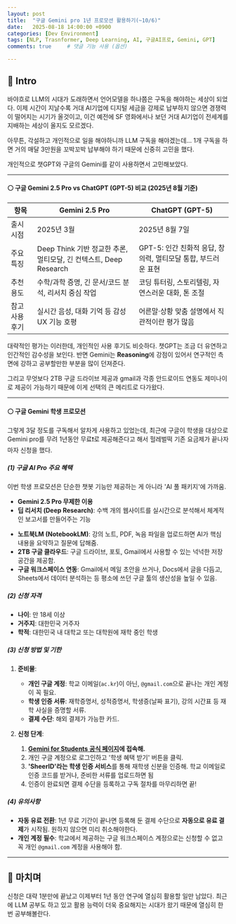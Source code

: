 ```yaml
---
layout: post
title:  "구글 Gemini pro 1년 프로모션 활용하기(~10/6)"
date:   2025-08-18 14:00:00 +0900
categories: [Dev Environment]
tags: [NLP, Trasnformer, Deep Learning, AI, 구글AI프로, Gemini, GPT]
comments: true     # 댓글 기능 사용 (옵션)

---
```



## 🔵 Intro
바야흐로 LLM의 시대가 도래하면서 언어모델을 하나쯤은 구독을 해야하는 세상이 되었다. 이제 시간이 지날수록 거대 AI기업에 디지털 세금을 강제로 납부하지 않으면 경쟁력이 떨어지는 시기가 올것이고, 이건 예전에 SF 영화에서나 보던 거대 AI기업이 전세계를 지배하는 세상이 올지도 모르겠다.

아무튼, 각설하고 개인적으로 일을 해야하니까 LLM 구독을 해야겠는데... 1개 구독을 하면 거의 매달 3만원을 꼬박꼬박 납부해야 하기 때문에 신중히 고민을 했다.

개인적으로 챗GPT와 구글의 Gemini를 같이 사용하면서 고민해보았다. 

---

#### ⚪ 구글 Gemini 2.5 Pro vs ChatGPT (GPT-5) 비교 (2025년 8월 기준)

| 항목 | Gemini 2.5 Pro | ChatGPT (GPT-5) |
|------|----------------|-----------------|
| 출시 시점 | 2025년 3월 | 2025년 8월 7일 |
| 주요 특징 | Deep Think 기반 정교한 추론, 멀티모달, 긴 컨텍스트, Deep Research | GPT-5: 인간 친화적 응답, 창의력, 멀티모달 통합, 부드러운 표현 |
| 추천 용도 | 수학/과학 증명, 긴 문서/코드 분석, 리서치 중심 작업 | 코딩 튜터링, 스토리텔링, 자연스러운 대화, 톤 조절 |
| 참고 사용 후기 | 실시간 음성, 대화 기억 등 감성 UX 기능 호평 | 어른말·상황 맞춤 설명에서 직관적이란 평가 많음 |

대략적인 평가는 이러한데, 개인적인 사용 후기도 비슷하다. 챗GPT는 조금 더 유연하고 인간적인 감수성을 보인다. 반면 Gemini는 **Reasoning**에 강점이 있어서 연구적인 측면에 강하고 공부할만한 부분을 많이 던져준다.

그리고 무엇보다 2TB 구글 드라이브 제공과 gmail과 각종 안드로이드 연동도 제미나이로 제공이 가능하기 때문에 이게 선택의 큰 메리트로 다가왔다.


---

#### ⚪ 구글 Gemini 학생 프로모션

그렇게 3달 정도를 구독해서 알차게 사용하고 있었는데, 최근에 구글이 학생을 대상으로 Gemini pro를 무려 1년동안 무료❗로 제공해준다고 해서 헐레벌떡 기존 요금제가 끝나자마자 신청을 했다.

##### (1) 구글 AI Pro 주요 혜택

이번 학생 프로모션은 단순한 챗봇 기능만 제공하는 게 아니라 'AI 풀 패키지'에 가까움.

- **Gemini 2.5 Pro 무제한 이용**
- **딥 리서치 (Deep Research)**: 수백 개의 웹사이트를 실시간으로 분석해서 체계적인 보고서를 만들어주는 기능
* **노트북LM (NotebookLM)**: 강의 노트, PDF, 녹음 파일을 업로드하면 AI가 핵심 내용을 요약하고 질문에 답해줌.
* **2TB 구글 클라우드**: 구글 드라이브, 포토, Gmail에서 사용할 수 있는 넉넉한 저장 공간을 제공함.
* **구글 워크스페이스 연동**: Gmail에서 메일 초안을 쓰거나, Docs에서 글을 다듬고, Sheets에서 데이터 분석하는 등 평소에 쓰던 구글 툴의 생산성을 높일 수 있음.

##### (2) 신청 자격

* **나이**: 만 18세 이상
* **거주지**: 대한민국 거주자
* **학적**: 대한민국 내 대학교 또는 대학원에 재학 중인 학생

##### (3) 신청 방법 및 기한

1.  **준비물**:
    * **개인 구글 계정**: 학교 이메일(`ac.kr`)이 아닌, `@gmail.com`으로 끝나는 개인 계정이 꼭 필요.
    * **학생 인증 서류**: 재학증명서, 성적증명서, 학생증(날짜 표기), 강의 시간표 등 재학 사실을 증명할 서류.
    * **결제 수단**: 해외 결제가 가능한 카드. 

2.  **신청 단계**:
    1.  **[Gemini for Students 공식 페이지](https://gemini.google/students/?hl=ko)에 접속해.**
    2.  개인 구글 계정으로 로그인하고 '학생 혜택 받기' 버튼을 클릭.
    3.  **'SheerID'라는 학생 인증 서비스**를 통해 재학생 신분을 인증해. 학교 이메일로 인증 코드를 받거나, 준비한 서류를 업로드하면 됨
    4.  인증이 완료되면 결제 수단을 등록하고 구독 절차를 마무리하면 끝!

##### (4) 유의사항

* **자동 유료 전환**: 1년 무료 기간이 끝나면 등록해 둔 결제 수단으로 **자동으로 유료 결제**가 시작됨. 원하지 않으면 미리 취소해야한다.
* **개인 계정 필수**: 학교에서 제공하는 구글 워크스페이스 계정으로는 신청할 수 없고 꼭 개인 `@gmail.com` 계정을 사용해야 함.

---


## 🔵 마치며

신청은 대략 1분만에 끝났고 이제부터 1년 동안 연구에 열심히 활용할 일만 남았다. 최근에 LLM 공부도 하고 있고 활용 능력이 더욱 중요해지는 시대가 왔기 때문에 열심히 한번 공부해볼란다.